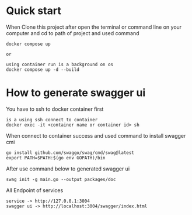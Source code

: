 # Quick start

When Clone this project after open the terminal or command line on your computer and cd to path of project and used command
```
docker compose up

or

using container run is a background on os
docker compose up -d --build
```

# How to generate swagger ui

You have to ssh to docker container first
```
is a using ssh connect to container
docker exec -it <container name or container id> sh
```

When connect to container success and used command to install swagger cmi
```
go install github.com/swaggo/swag/cmd/swag@latest
export PATH=$PATH:$(go env GOPATH)/bin
```

After use command below to generated swagger ui
```
swag init -g main.go --output packages/doc
```



All Endpoint of services
```
service -> http://127.0.0.1:3004
swagger ui -> http://localhost:3004/swagger/index.html
```
